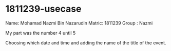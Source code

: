 # 1811239-usecase
Name: Mohamad Nazmi Bin Nazarudin
Matric: 1811239
Group : Nazmi

My part was the number 4 until 5

Choosing which date and time and adding the name of the title of the event.
